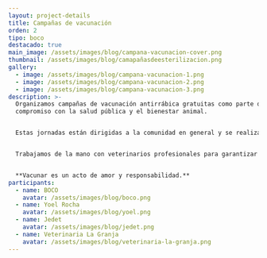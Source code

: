 ```yaml
---
layout: project-details
title: Campañas de vacunación
orden: 2
tipo: boco
destacado: true
main_image: /assets/images/blog/campana-vacunacion-cover.png
thumbnail: /assets/images/blog/camapañasdeesterilizacion.png
gallery:
  - image: /assets/images/blog/campana-vacunacion-1.png
  - image: /assets/images/blog/campana-vacunacion-2.png
  - image: /assets/images/blog/campana-vacunacion-3.png
description: >-
  Organizamos campañas de vacunación antirrábica gratuitas como parte de nuestro
  compromiso con la salud pública y el bienestar animal.


  Estas jornadas están dirigidas a la comunidad en general y se realizan en puntos accesibles de la zona de Los Tuxtlas, con el objetivo de proteger tanto a las mascotas como a las personas, previniendo el contagio de enfermedades como la rabia.


  Trabajamos de la mano con veterinarios profesionales para garantizar la correcta aplicación de las vacunas, fomentando así la tenencia responsable y la prevención de riesgos sanitarios.


  **Vacunar es un acto de amor y responsabilidad.**
participants:
  - name: BOCO
    avatar: /assets/images/blog/boco.png
  - name: Yoel Rocha
    avatar: /assets/images/blog/yoel.png
  - name: Jedet
    avatar: /assets/images/blog/jedet.png
  - name: Veterinaria La Granja
    avatar: /assets/images/blog/veterinaria-la-granja.png
---
```

